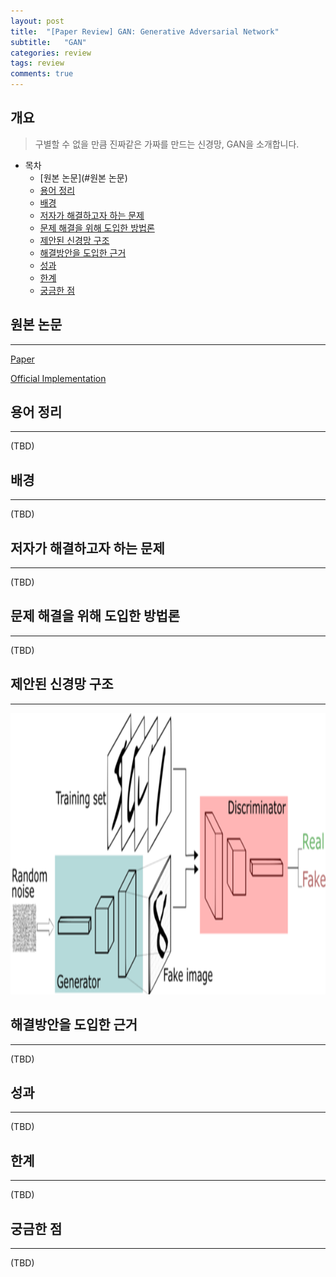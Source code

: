 ```yaml
---
layout: post
title:  "[Paper Review] GAN: Generative Adversarial Network"
subtitle:   "GAN"
categories: review
tags: review   
comments: true
---
```



## 개요
> 구별할 수 없을 만큼 진짜같은 가짜를 만드는 신경망, GAN을 소개합니다.

- 목차
	- [원본 논문](#원본 논문)  
	- [용어 정리](#용어-정리)  
	- [배경](#배경)  
	- [저자가 해결하고자 하는 문제](#저자가-해결하고자-하는-문제)
	- [문제 해결을 위해 도입한 방법론](#문제-해결을-위해-도입한-방법론)
	- [제안된 신경망 구조](#제안된-신경망-구조)
	- [해결방안을 도입한 근거](#해결방안을-도입한-근거)
	- [성과](#성과)
	- [한계](#한계)
	- [궁금한 점](#궁금한-점)

## 원본 논문
---
[Paper](https://arxiv.org/abs/1406.2661)

[Official Implementation](https://github.com/goodfeli/adversarial)

## 용어 정리
---
(TBD)

## 배경
---
(TBD)

## 저자가 해결하고자 하는 문제
---
(TBD)

## 문제 해결을 위해 도입한 방법론
---
(TBD)

## 제안된 신경망 구조
---

<img src="/assets/img/post_img/gan_architecture.png" width="800" height="450" />

## 해결방안을 도입한 근거
---
(TBD)

## 성과
---
(TBD)

## 한계
---
(TBD)

## 궁금한 점
---
(TBD)

